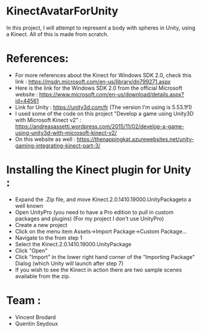 # KinectAvatarForUnity
In this project, I will attempt to represent a body with spheres in Unity, using a Kinect. All of this is made from scratch.

# References:
- For more references about the Kinect for Windows SDK 2.0, check this link : https://msdn.microsoft.com/en-us/library/dn799271.aspx
- Here is the link for the Windows SDK 2.0 from the official Microsoft website : https://www.microsoft.com/en-us/download/details.aspx?id=44561
- Link for Unity : https://unity3d.com/fr (The version I'm using is 5.53.1f1)
- I used some of the code on this project "Develop a game using Unity3D with Microsoft Kinect v2" : https://andreasassetti.wordpress.com/2015/11/02/develop-a-game-using-unity3d-with-microsoft-kinect-v2/
- On this website as well : https://thenappingkat.azurewebsites.net/unity-gaming-integrating-kinect-part-3/

# Installing the Kinect plugin for Unity :
- Expand the .Zip file, and move Kinect.2.0.1410.19000.UnityPackageto a well known <location>
- Open UnityPro (you need to have a Pro edition to pull in custom packages and plugins) (For my project I don't use UnityPro)
- Create a new project
- Click on the menu item Assets->Import Package->Custom Package...
- Navigate to the <location> from step 1
- Select the Kinect.2.0.1410.19000.UnityPackage
- Click "Open"
- Click "Import" in the lower right hand corner of the "Importing Package" Dialog (which Unity will launch after step 7)
- If you wish to see the Kinect in action there are two sample scenes available from the zip.

# Team :
- Vincent Brodard 
- Quentin Seydoux
